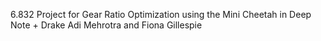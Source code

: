 6.832 Project for Gear Ratio Optimization using the Mini Cheetah in Deep Note + Drake
Adi Mehrotra and Fiona Gillespie
